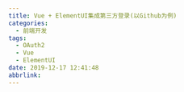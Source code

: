 ```yaml
---
title: Vue + ElementUI集成第三方登录(以Github为例)
categories:
  - 前端开发
tags:
  - OAuth2
  - Vue
  - ElementUI
date: 2019-12-17 12:41:48
abbrlink:
---
```

